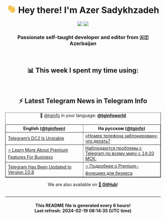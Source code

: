 <div align="center">
	<div>
		<h1>
      <img src="./assets/hi.gif" width="30px"> Hey there! I'm Azer Sadykhzadeh
    </h1>
    <img height="18" src="https://komarev.com/ghpvc/?username=sadykhzadeh&label=Views&color=2081c1&style=flat-square" />
		<a href="https://wakatime.com/Azer"> <img height="18" src="https://wakatime.com/badge/user/f80ae27a-c328-426f-a381-bc84136e2dd6.svg" /> </a>
    <h3>
      Passionate self-taught developer and editor from 🇦🇿 Azerbaijan
    </h3>
  </div>
  <br>

<h2>📊 This week I spent my time using:</h2>

<!--START_SECTION:waka-->
<!--END_SECTION:waka-->

<br>

<h2>⚡️ Latest Telegram News in Telegram Info</h2>
  <table border>
		<tr>
			<th width="50%">English (<a href="https://t.me/tginfoen">@tginfoen</a>)</th>
			<th>На русском (<a href="https://t.me/tginfo">@tginfo</a>)</th>
		</tr>
		<caption>🚩 <a href="https://t.me/tginfo">@tginfo</a> in your language: <a href="https://t.me/tginfoworld"><b>@tginfoworld</b></a><caption/>
  <tr><td><a href="https://t.me/tginfoen/1853">Telegram’s DC2 Is Unstable</a></td>
    <td><a href="https://t.me/tginfo/3941">«Номер телефона заблокирован»: что делать?</a></td></tr><tr><td><a href="https://t.me/tginfoen/1852">⭐ Learn More About Premium Features For Business</a></td>
    <td><a href="https://t.me/tginfo/3940">Наблюдаются проблемы с Telegram по всему миру с 14:20 МСК.</a></td></tr><tr><td><a href="https://t.me/tginfoen/1851">Telegram Has Been Updated to Version 10.8</a></td>
    <td><a href="https://t.me/tginfo/3939">⭐ Подробнее о Premium-функциях для бизнеса</a></td></tr>
</table>
We are also available on <a href="https://github.com/tginfo"><b>🐙 GitHub</b></a>!
</div>

<br>
<hr>
<h4 align="center">This README file is generated <b>every 6 hours</b>!</br>Last refresh: <b>2024-02-19 08:14:35 (UTC time)</b></h4>
